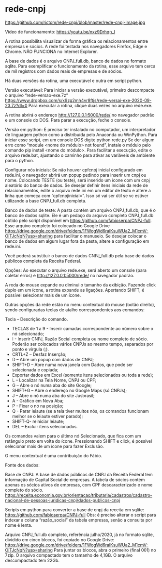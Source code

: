 # rede-cnpj
https://github.com/rictom/rede-cnpj/blob/master/rede-cnpj-image.jpg


Vídeo de funcionamento:
https://youtu.be/nxz9Drhqn_I

A rotina possibilita visualizar de forma gráfica os relacionamentos entre empresas e sócios. A rede foi testada nos navegadores Firefox, Edge e Chrome. NÃO FUNCIONA no Internet Explorer. 

A base de dados é o arquivo CNPJ_full.db, banco de dados no formato sqlite. Para exemplificar o funcionamento da rotina, esse arquivo tem cerca de mil registros com dados reais de empresas e de sócios. 

Há duas versões da rotina, uma executável e outra em script python.

Versão executável:
Para iniciar a versão executável, primeiro descompacte o arquivo “rede-versao-exe.7z” https://www.dropbox.com/s/x9zg2mh4vr8ftjs/rede-versai-exe-2020-09-23.7z?dl=0 Para executar a rotina, clique duas vezes no arquivo rede.exe.
 

A rotina abrirá o endereço http://127.0.0.1:5000/rede/ no navegador padrão e um console do DOS. Para parar a execução, feche o console.

Versão em python:
É preciso ter instalado no computador, um interpretador de linguagem python como a distribuída pelo Anaconda ou WinPython. Para iniciar esse script, em um console DOS digite 
python rede.py
Se der algum erro como “module <nome do módulo> not found”, instale o módulo pelo comando 
pip install <nome do módulo>.
Para facilitar a execução, edite o arquivo rede.bat, ajustando o caminho para ativar as variáveis de ambiente para o python.

Configurar nós iniciais:
Se não houver cpfcnpj inicial configurado em rede.ini, o navegador abrirá um popup pedindo para inserir um cnpj ou nome. Colocando TESTE (ou teste), será inserido um ícone com um cnpj aleatório do banco de dados.
Se desejar definir itens iniciais da rede de relacionamentos, edite o arquivo rede.ini em um editor de texto e altere a linha que começa com “cpfcnpjinicial=”. Isso só vai ser útil se vc estiver utilizando a base CNPJ_full.db completa.

Banco de dados de teste:
A pasta contém um arquivo CNPJ_full.db, que é o banco de dados sqlite. Ele é um pedaço do arquivo completo CNPJ_full.db obtido pelo script disponível em https://github.com/fabioserpa/CNPJ-full. Esse arquivo completo foi colocado no Google Drive https://drive.google.com/drive/folders/1FWogWd6raiKsuWUa2_M1cmV-OiTJcNqN?usp=sharing para facilitar o manuseio. Se desejar colocar o banco de dados em algum lugar fora da pasta, altere a configuração em rede.ini.

Você poderá substituir o banco de dados CNPJ_full.db pela base de dados públicos completa da Receita Federal.

Opções:
Ao executar o arquivo rede.exe,  será aberto um console (para coletar erros) e http://127.0.0.1:5000/rede/ no navegador padrão. 

A roda do mouse expande ou diminui o tamanho da exibição.
Fazendo click duplo em um ícone, a rotina expande as ligações.
Apertando SHIFT, é possível selecionar mais de um ícone. 

Outras opções da rede estão no menu contextual do mouse (botão direito), sendo configuradas teclas de atalho correspondentes aos comandos:
 

Tecla – Descrição do comando.
- TECLAS de 1 a 9 - Inserir camadas correspondente ao número sobre o nó selecionado;
- I - Inserir CNPJ, Razão Social completa ou nome completo de sócio. Poderão ser colocados vários CNPJs ao mesmo tempo, separados por ponto e vírgula (;).
- CRTL+Z – Desfaz Inserção;
- D – Abre um popup com dados de CNPJ;
- SHIFT+D – Abre numa nova janela com Dados, que pode ser selecionada e copiada;
- Exportar dados em Excel (somente itens selecionados ou toda a rede);
- L – Localizar na Tela Nome, CNPJ ou CPF;
- G – Abre o nó numa aba do site Google;
- SHIFT+G – Abre o endereço no Google Maps (só CNPJs);
- J – Abre o nó numa aba do site Jusbrasil;
- A - Gráfico em Nova Aba;
- P - Fixar o nó na posição;
- Q - Parar leiaute (se a tela tiver muitos nós, os comandos funcionam melhor se o leiaute estiver parado);
- SHIFT-Q- reiniciar leiaute;
- DEL – Excluir itens selecionados.

Os comandos valem para o último nó Selecionado, que fica com um retângulo preto em volta do ícone. 
Pressionando SHIFT e click, é possível selecionar mais de um ícone para fazer Exclusão.

O menu contextual é uma contribuição do Fábio.

Fonte dos dados:

Base de CNPJ. A base de dados públicos de CNPJ da Receita Federal tem informação de Capital Social de empresas. A tabela de sócios contém apenas os sócios ativos de empresas, com CPF descaracterizado e nome completo do sócio.
https://receita.economia.gov.br/orientacao/tributaria/cadastros/cadastro-nacional-de-pessoas-juridicas-cnpj/dados-publicos-cnpj

Scripts em python para converter a base de cnpj da receita em sqlite:
https://github.com/fabioserpa/CNPJ-full
Obs: é preciso alterar o script para indexar a coluna “razão_social” da tabela empresas, senão a consulta por nome é lenta.

Arquivo CNPJ_full.db completo, referência julho/2020, já no formato sqlite, dividido em cinco blocos, foi copiado no Google Drive:
https://drive.google.com/drive/folders/1FWogWd6raiKsuWUa2_M1cmV-OiTJcNqN?usp=sharing 
Para juntar os blocos, abra o primeiro (final 001) no 7zip. O arquivo compactado tem o tamanho de 4,1GB. O arquivo descompactado tem 22Gb.
